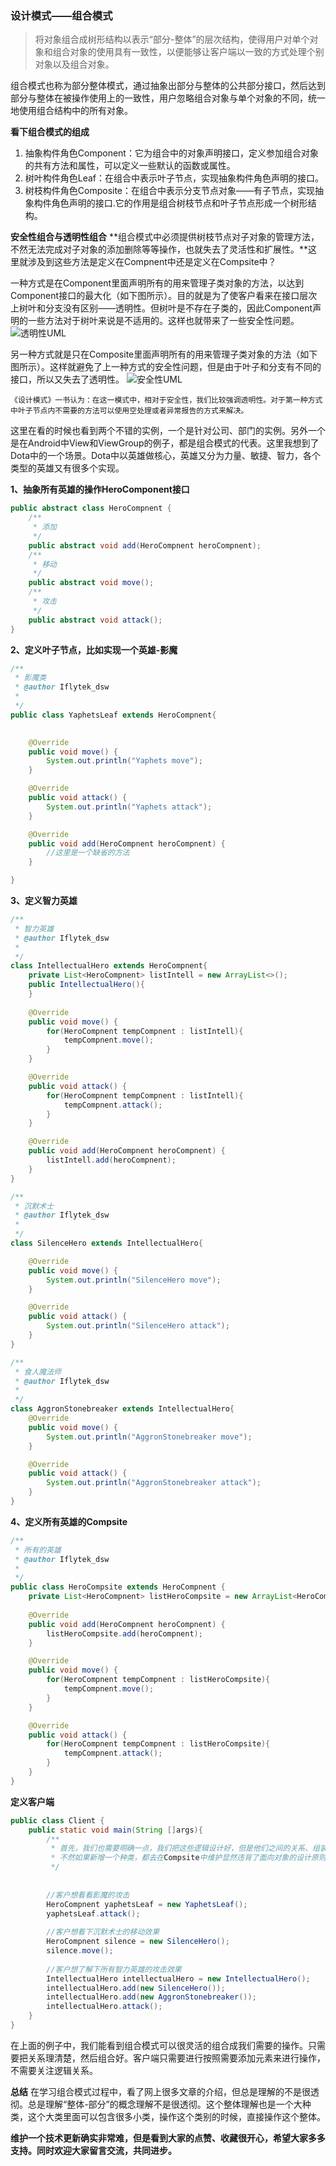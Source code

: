### 设计模式——组合模式
>将对象组合成树形结构以表示“部分-整体”的层次结构，使得用户对单个对象和组合对象的使用具有一致性，以便能够让客户端以一致的方式处理个别对象以及组合对象。

组合模式也称为部分整体模式，通过抽象出部分与整体的公共部分接口，然后达到部分与整体在被操作使用上的一致性，用户忽略组合对象与单个对象的不同，统一地使用组合结构中的所有对象。

**看下组合模式的组成**
1.  抽象构件角色Component：它为组合中的对象声明接口，定义参加组合对象的共有方法和属性，可以定义一些默认的函数或属性。
2.  树叶构件角色Leaf：在组合中表示叶子节点，实现抽象构件角色声明的接口。
3.  树枝构件角色Composite：在组合中表示分支节点对象——有子节点，实现抽象构件角色声明的接口.它的作用是组合树枝节点和叶子节点形成一个树形结构。

**安全性组合与透明性组合**
**组合模式中必须提供树枝节点对子对象的管理方法，不然无法完成对子对象的添加删除等等操作，也就失去了灵活性和扩展性。**这里就涉及到这些方法是定义在Compnent中还是定义在Compsite中？

一种方式是在Component里面声明所有的用来管理子类对象的方法，以达到Component接口的最大化（如下图所示）。目的就是为了使客户看来在接口层次上树叶和分支没有区别——透明性。但树叶是不存在子类的，因此Component声明的一些方法对于树叶来说是不适用的。这样也就带来了一些安全性问题。
![透明性UML](https://github.com/dengshiwei/work-summary/blob/master/work-blog/Java%E5%9F%BA%E7%A1%80%E7%9F%A5%E8%AF%86/%E8%AE%BE%E8%AE%A1%E6%A8%A1%E5%BC%8F/%E7%BB%84%E5%90%88%E6%A8%A1%E5%BC%8F/%E9%80%8F%E6%98%8E%E6%80%A7UML.jpg)

另一种方式就是只在Composite里面声明所有的用来管理子类对象的方法（如下图所示）。这样就避免了上一种方式的安全性问题，但是由于叶子和分支有不同的接口，所以又失去了透明性。
![安全性UML](https://github.com/dengshiwei/work-summary/blob/master/work-blog/Java%E5%9F%BA%E7%A1%80%E7%9F%A5%E8%AF%86/%E8%AE%BE%E8%AE%A1%E6%A8%A1%E5%BC%8F/%E7%BB%84%E5%90%88%E6%A8%A1%E5%BC%8F/%E5%AE%89%E5%85%A8%E6%80%A7UML.jpg)

    《设计模式》一书认为：在这一模式中，相对于安全性，我们比较强调透明性。对于第一种方式中叶子节点内不需要的方法可以使用空处理或者异常报告的方式来解决。

这里在看的时候也看到两个不错的实例，一个是针对公司、部门的实例。另外一个是在Android中View和ViewGroup的例子，都是组合模式的代表。这里我想到了Dota中的一个场景。Dota中以英雄做核心，英雄又分为力量、敏捷、智力，各个类型的英雄又有很多个实现。

**1、抽象所有英雄的操作HeroComponent接口**
```java
public abstract class HeroCompnent {
	/**
	 * 添加
	 */
	public abstract void add(HeroCompnent heroCompnent);
	/**
	 * 移动
	 */
	public abstract void move();
	/**
	 * 攻击
	 */
	public abstract void attack();
}
```
**2、定义叶子节点，比如实现一个英雄-影魔**
```java
/**
 * 影魔类
 * @author Iflytek_dsw
 *
 */
public class YaphetsLeaf extends HeroCompnent{

	
	@Override
	public void move() {
		System.out.println("Yaphets move");
	}

	@Override
	public void attack() {
		System.out.println("Yaphets attack");
	}

	@Override
	public void add(HeroCompnent heroCompnent) {
		//这里是一个缺省的方法
	}

}
```

**3、定义智力英雄**
```java
/**
 * 智力英雄
 * @author Iflytek_dsw
 *
 */
class IntellectualHero extends HeroCompnent{
	private List<HeroCompnent> listIntell = new ArrayList<>();
	public IntellectualHero(){
	}
	
	@Override
	public void move() {
		for(HeroCompnent tempCompnent : listIntell){
			tempCompnent.move();
		}
	}

	@Override
	public void attack() {
		for(HeroCompnent tempCompnent : listIntell){
			tempCompnent.attack();
		}
	}

	@Override
	public void add(HeroCompnent heroCompnent) {
		listIntell.add(heroCompnent);
	}
}

/**
 * 沉默术士
 * @author Iflytek_dsw
 *
 */
class SilenceHero extends IntellectualHero{

	@Override
	public void move() {
		System.out.println("SilenceHero move");
	}

	@Override
	public void attack() {
		System.out.println("SilenceHero attack");
	}
}

/**
 * 食人魔法师
 * @author Iflytek_dsw
 *
 */
class AggronStonebreaker extends IntellectualHero{
	@Override
	public void move() {
		System.out.println("AggronStonebreaker move");
	}

	@Override
	public void attack() {
		System.out.println("AggronStonebreaker attack");
	}
}
```

**4、定义所有英雄的Compsite**
```java
/**
 * 所有的英雄
 * @author Iflytek_dsw
 *
 */
public class HeroCompsite extends HeroCompnent {
	private List<HeroCompnent> listHeroCompsite = new ArrayList<HeroCompnent>();
	
	@Override
	public void add(HeroCompnent heroCompnent) {
		listHeroCompsite.add(heroCompnent);
	}

	@Override
	public void move() {
		for(HeroCompnent tempCompnent : listHeroCompsite){
			tempCompnent.move();
		}
	}

	@Override
	public void attack() {
		for(HeroCompnent tempCompnent : listHeroCompsite){
			tempCompnent.attack();
		}
	}
}
```

**定义客户端**
```java
public class Client {
	public static void main(String []args){
		/**
		 * 首先，我们也需要明确一点，我们把这些逻辑设计好，但是他们之间的关系、组装还是需要单独维护的。
		 * 不然如果新增一个种类，都去在Compsite中维护显然违背了面向对象的设计原则，改动过大。
		 */
		
		
		//客户想看看影魔的攻击
		HeroCompnent yaphetsLeaf = new YaphetsLeaf();
		yaphetsLeaf.attack();
		
		//客户想看下沉默术士的移动效果
		HeroCompnent silence = new SilenceHero();
		silence.move();
		
		//客户想了解下所有智力英雄的攻击效果
		IntellectualHero intellectualHero = new IntellectualHero();
		intellectualHero.add(new SilenceHero());
		intellectualHero.add(new AggronStonebreaker());
		intellectualHero.attack();
	}
}
```

在上面的例子中，我们能看到组合模式可以很灵活的组合成我们需要的操作。只需要把关系理清楚，然后组合好。客户端只需要进行按照需要添加元素来进行操作，不需要关注逻辑关系。

**总结**
在学习组合模式过程中，看了网上很多文章的介绍，但总是理解的不是很透彻。总是理解“整体-部分”的概念理解不是很透彻。这个整体理解也是一个大种类，这个大类里面可以包含很多小类，操作这个类别的时候，直接操作这个整体。

**维护一个技术更新确实非常难，但是看到大家的点赞、收藏很开心，希望大家多多支持。同时欢迎大家留言交流，共同进步。**